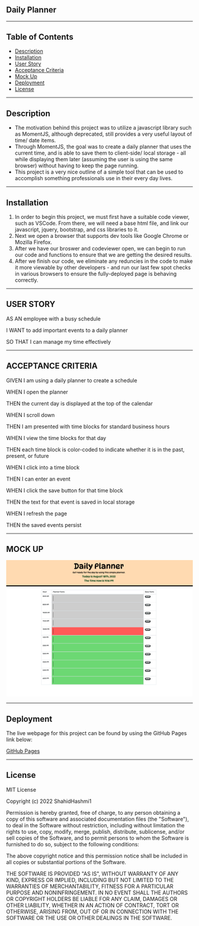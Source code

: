 # <Daily-Planner>

## Daily Planner

<hr>

## Table of Contents

- [Description](#description)
- [Installation](#installation)
- [User Story](#user-story)
- [Acceptance Criteria](#acceptance-criteria)
- [Mock Up](#mock-up)
- [Deployment](#deployment)
- [License](#license)

<hr>

## Description

<ul>
<li>
The motivation behind this project was to utilize a javascript library such as MomentJS, although deprecated, still provides a very useful layout of time/ date items.
</li>
<li>
Through MomentJS, the goal was to create a daily planner that uses the current time, and is able to save them to client-side/ local storage - all while displaying them later (assuming the user is using the same browser) without having to keep the page running. 
</li>
<li>
This project is a very nice outline of a simple tool that can be used to accomplish something professionals use in their every day lives.
</li>
</ul>

<hr>

## Installation

<ol>
<li>
In order to begin this project, we must first have a suitable code viewer, such as VSCode. From there, we will need a base html file, and link our javascript, jquery, bootstrap, and css libraries to it.
</li>
<li>
Next we open a browser that supports dev tools like Google Chrome or Mozilla Firefox.
</li>
<li>
After we have our broswer and codeviewer open, we can begin to run our code and functions to ensure that we are getting the desired results.
</li>
<li>
After we finish our code, we eliminate any reduncies in the code to make it more viewable by other developers - and run our last few spot checks in various browsers to ensure the fully-deployed page is behaving correctly.
</li>
</ol>

<hr>

## USER STORY

AS AN employee with a busy schedule

<p>I WANT to add important events to a daily planner</p>
<p>SO THAT I can manage my time effectively</p>

<hr>

## ACCEPTANCE CRITERIA

GIVEN I am using a daily planner to create a schedule

<p>WHEN I open the planner</p>
<p>THEN the current day is displayed at the top of the calendar</p>
<p>WHEN I scroll down</p>
<p>THEN I am presented with time blocks for standard business hours</p>
<p>WHEN I view the time blocks for that day</p>
<p>THEN each time block is color-coded to indicate whether it is in the past, present, or future</p>
<p>WHEN I click into a time block</p>
<p>THEN I can enter an event</p>
<p>WHEN I click the save button for that time block</p>
<p>THEN the text for that event is saved in local storage</p>
<p>WHEN I refresh the page</p>
<p>THEN the saved events persist</p>

<hr>

## MOCK UP

![Planner Mock Up](./assets/images/mockup-photo.png)

<hr>

## Deployment

The live webpage for this project can be found by using the GitHub Pages link below:

<a href="https://shahidhashmi1.github.io/daily-planner/">GitHub Pages</a>

<hr>

## License

MIT License

Copyright (c) 2022 ShahidHashmi1

Permission is hereby granted, free of charge, to any person obtaining a copy
of this software and associated documentation files (the "Software"), to deal
in the Software without restriction, including without limitation the rights
to use, copy, modify, merge, publish, distribute, sublicense, and/or sell
copies of the Software, and to permit persons to whom the Software is
furnished to do so, subject to the following conditions:

The above copyright notice and this permission notice shall be included in all
copies or substantial portions of the Software.

THE SOFTWARE IS PROVIDED "AS IS", WITHOUT WARRANTY OF ANY KIND, EXPRESS OR
IMPLIED, INCLUDING BUT NOT LIMITED TO THE WARRANTIES OF MERCHANTABILITY,
FITNESS FOR A PARTICULAR PURPOSE AND NONINFRINGEMENT. IN NO EVENT SHALL THE
AUTHORS OR COPYRIGHT HOLDERS BE LIABLE FOR ANY CLAIM, DAMAGES OR OTHER
LIABILITY, WHETHER IN AN ACTION OF CONTRACT, TORT OR OTHERWISE, ARISING FROM,
OUT OF OR IN CONNECTION WITH THE SOFTWARE OR THE USE OR OTHER DEALINGS IN THE
SOFTWARE.
